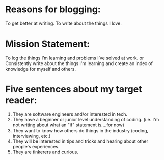 # Reasons for blogging:
To get better at writing.
To write about the things I love.

# Mission Statement:
To log the things I’m learning and problems I’ve solved at work.
or
Consistently write about the things I'm learning and create an index of knowledge for myself and others.

# Five sentences about my target reader:

1. They are software engineers and/or interested in tech.
2. They have a beginner or junior level understanding of coding. (i.e. I'm not writing about what an "if" statement is....for now)
3. They want to know how others do things in the industry (coding, interviewing, etc.)
4. They will be interested in tips and tricks and hearing about other people's experiences.
5. They are tinkerers and curious.
